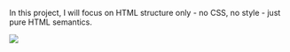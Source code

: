 <!DOCTYPE html>
<html>
<head>
</head>
<body>
<p> In this project, I will focus on HTML structure only - no CSS, no style - just pure HTML semantics.</p>
<p><img src ="html_advanced/images/ALU.png"></p>
</body>
</html>